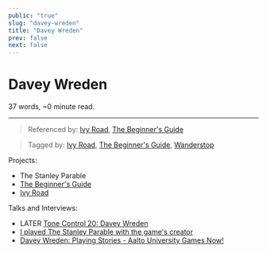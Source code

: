 ```yaml
---
public: "true"
slug: "davey-wreden"
title: "Davey Wreden"
prev: false
next: false
---
```

<script setup>
import { data } from '../../git.data.ts';
import { useData } from 'vitepress';
const pageData = useData();
</script>
<h1 class="p-name">Davey Wreden</h1>
<p>37 words, ~0 minute read. <span v-html="data[`site/${pageData.page.value.relativePath}`]" /></p>
<hr/>

> Referenced by: [Ivy Road](/garden/ivy-road/index.md), [The Beginner's Guide](/garden/the-beginner-s-guide/index.md)

> Tagged by: [Ivy Road](/garden/ivy-road/index.md), [The Beginner's Guide](/garden/the-beginner-s-guide/index.md), [Wanderstop](/garden/wanderstop/index.md)

Projects:
- The Stanley Parable
- [The Beginner's Guide](/garden/the-beginner-s-guide/index.md)
- [Ivy Road](/garden/ivy-road/index.md)

Talks and Interviews:
- LATER [Tone Control 20: Davey Wreden](https://www.idlethumbs.net/tonecontrol/episodes/davey-wreden-1)
- [I played The Stanley Parable with the game's creator](https://www.youtube.com/watch?v=REnFIJhVA-g)
- [Davey Wreden: Playing Stories - Aalto University Games Now!](https://www.youtube.com/watch?v=bKMAJ8vOMDg)